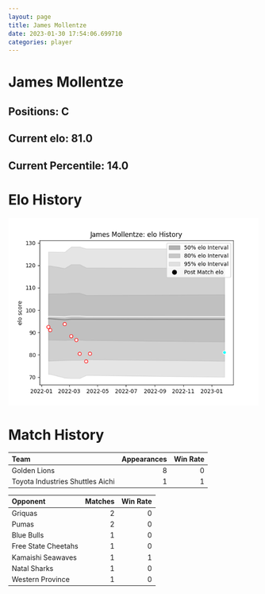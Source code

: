 ```yaml
---  
layout: page  
title: James Mollentze  
date: 2023-01-30 17:54:06.699710  
categories: player  
---
```

# James Mollentze

## Positions: C

## Current elo: 81.0

## Current Percentile: 14.0

# Elo History


![elo history](history_JamesMollentze.png)
# Match History


| Team                             |   Appearances |   Win Rate |
|:---------------------------------|--------------:|-----------:|
| Golden Lions                     |             8 |          0 |
| Toyota Industries Shuttles Aichi |             1 |          1 |

| Opponent            |   Matches |   Win Rate |
|:--------------------|----------:|-----------:|
| Griquas             |         2 |          0 |
| Pumas               |         2 |          0 |
| Blue Bulls          |         1 |          0 |
| Free State Cheetahs |         1 |          0 |
| Kamaishi Seawaves   |         1 |          1 |
| Natal Sharks        |         1 |          0 |
| Western Province    |         1 |          0 |
